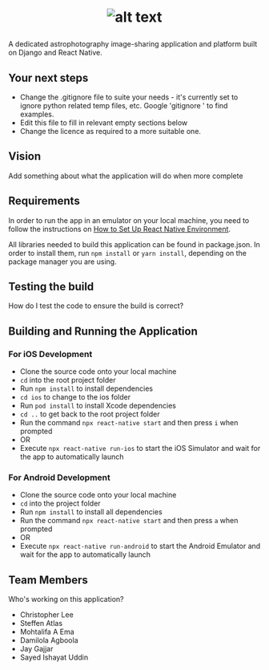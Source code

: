 # <p align="center">![alt text](https://static.wixstatic.com/media/94fbe1_a5740370fb53401f99b50302f265d668~mv2.gif)</p>
A dedicated astrophotography image-sharing application and platform built on Django and React Native. 


## Your next steps
* Change the .gitignore file to suite your needs - it's currently set to ignore python related temp files, etc. Google 'gitignore <your language>' to find examples.
* Edit this file to fill in relevant empty sections below
* Change the licence as required to a more suitable one. 


## Vision
 Add something about what the application will do when more complete


## Requirements
In order to run the app in an emulator on your local machine, you need to follow the instructions on [How to Set Up React Native Environment](https://reactnative.dev/docs/environment-setup).

All libraries needed to build this application can be found in package.json. In order to install them, run `npm install` or `yarn install`, depending on the package manager you are using.


## Testing the build
How do I test the code to ensure the build is correct?


## Building and Running the Application
 
### For iOS Development
- Clone the source code onto your local machine
- `cd` into the root project folder
- Run `npm install` to install dependencies
- `cd ios` to change to the ios folder
- Run `pod install` to install Xcode dependencies
- `cd ..` to get back to the root project folder
- Run the command `npx react-native start` and then press `i` when prompted 
- OR
- Execute `npx react-native run-ios` to start the iOS Simulator and wait for the app to automatically launch

### For Android Development
- Clone the source code onto your local machine
- `cd` into the project folder
- Run `npm install` to install all dependencies
- Run the command `npx react-native start` and then press `a` when prompted
- OR
- Execute `npx react-native run-android` to start the Android Emulator and wait for the app to automatically launch

  
## Team Members
 Who's working on this application?
 * Christopher Lee
 * Steffen Atlas
 * Mohtalifa A Ema
 * Damilola Agboola
 * Jay Gajjar
 * Sayed Ishayat Uddin
